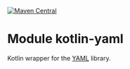 [![Maven Central](https://img.shields.io/maven-central/v/org.jetbrains.kotlin-wrappers/kotlin-yaml)](https://search.maven.org/artifact/org.jetbrains.kotlin-wrappers/kotlin-yaml)

# Module kotlin-yaml

Kotlin wrapper for the [YAML](https://eemeli.org/yaml/) library.
